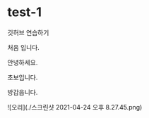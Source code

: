 # test-1
깃허브 연습하기

처음 입니다.

안녕하세요.

초보입니다.

방갑읍니다.

![오리](./스크린샷 2021-04-24 오후 8.27.45.png)
